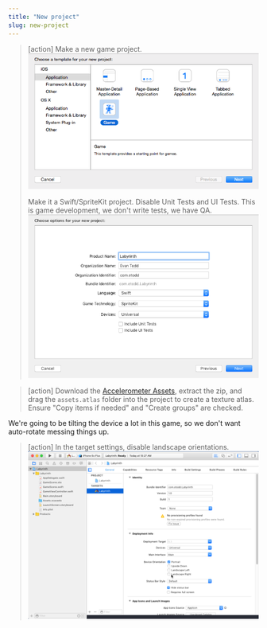 ```yaml
---
title: "New project"
slug: new-project
---
```


> [action]
> Make a new game project.
> ![Making a new game project](../Tutorial-Images/new-game.png "Making a new game project")
>
> Make it a Swift/SpriteKit project. Disable Unit Tests and UI Tests. This is game development, we don't write tests, we have QA.
> ![Setting project properties](../Tutorial-Images/new-project.png "Setting project properties")

<!-- -->

> [action]
> Download the [Accelerometer Assets](https://github.com/MakeSchool-Tutorials/Accelerometer-SpriteKit-Swift/blob/master/AccelerometerAssets.zip), extract the zip, and drag the `assets.atlas` folder into the project to create a texture atlas. Ensure "Copy items if needed" and "Create groups" are checked.

<!-- -->

We're going to be tilting the device a lot in this game, so we don't want auto-rotate messing things up.

> [action]
> In the target settings, disable landscape orientations.
> ![Disabling landscape orientations](../Tutorial-Images/target-settings.png "Disabling landscape orientations")